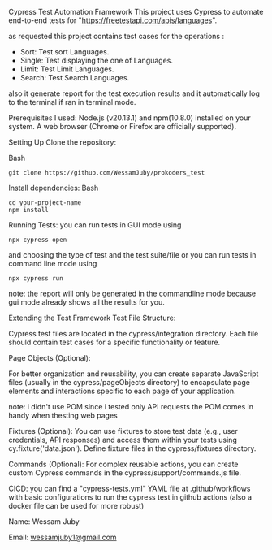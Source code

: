 Cypress Test Automation Framework
This project uses Cypress to automate end-to-end tests for "https://freetestapi.com/apis/languages".

as requested this project contains test cases for the operations : 
- Sort: Test sort Languages.
- Single: Test displaying the one of Languages.
- Limit: Test Limit Languages.
- Search: Test Search Languages.

also it generate report for the test execution results and it automatically log to the terminal if ran in terminal mode.



Prerequisites
I used: Node.js (v20.13.1) and npm(10.8.0) installed on your system.
A web browser (Chrome or Firefox are officially supported).


Setting Up
Clone the repository:

Bash
```
git clone https://github.com/WessamJuby/prokoders_test
```

Install dependencies:
Bash
```
cd your-project-name
npm install
```

Running Tests:
you can run tests in GUI mode using 
```
npx cypress open
```
and choosing the type of test and the test suite/file
or
you can run tests in command line mode using
```
npx cypress run
```
note: the report will only be generated in the commandline mode because gui mode already shows all the results for you.


Extending the Test Framework
Test File Structure:

Cypress test files are located in the cypress/integration directory. Each file should contain test cases for a specific functionality or feature.

Page Objects (Optional):

For better organization and reusability, you can create separate JavaScript files (usually in the cypress/pageObjects directory) to encapsulate page elements and interactions specific to each page of your application.

note: i didn't use POM since i tested only API requests the POM comes in handy when thesting web pages

Fixtures (Optional):
You can use fixtures to store test data (e.g., user credentials, API responses) and access them within your tests using cy.fixture('data.json'). Define fixture files in the cypress/fixtures directory.

Commands (Optional):
For complex reusable actions, you can create custom Cypress commands in the cypress/support/commands.js file.

CICD:
you can find a "cypress-tests.yml" YAML file at .github/workflows with basic configurations to run the cypress test in github actions
(also a docker file can be used for more robust)



Name: Wessam Juby

Email: wessamjuby1@gmail.com